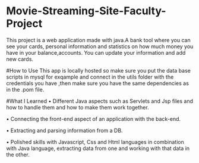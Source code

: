 # Movie-Streaming-Site-Faculty-Project
 
This project is a web application made with java.A bank tool where you can see your cards, personal information and statistics on how much money you have in your balance,accounts. You can update your information and add new cards.

#How to Use
This app is locally hosted so make sure you put the data base scripts in mysql for exqample and connect in the utils folder with the credentials you have ,then make sure you have the same dependencies as in the .pom file.

#What I Learned
• Different Java aspects such as Servlets and Jsp files and how to handle them and how to make them work together.

• Connecting the front-end aspect of an application with the back-end.

• Extracting and parsing information from a DB.

• Polished skills with Javascript, Css and Html languages in combination with Java language, extracting data from one and working with that data in the other.

